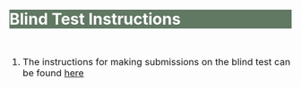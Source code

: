 <br>
<br>
<div class="widewrapper pagetitle">
  <div class="container" style="background-color:#617863">
    <h1 style="color:white;">Blind Test Instructions</h1>
  </div>
</div>
<br>

<ol>
    <li style="font-size:16.5px;">The instructions for making submissions on the blind test can be found <a href="https://drive.google.com/file/d/1Lvhb7cY23-svpd64afpuAUW0LKu9qudZ/view?usp=sharing">here</a></li>
    
  </ol>
